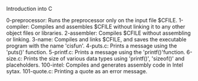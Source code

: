 Introduction into C

0-preprocessor: Runs the preprocessor only on the input file $CFILE.
1-compiler: Compiles and assembles $CFILE without linking it to any other object files or libraries.
2-assembler: Compiles $CFILE without assembling or linking.
3-name: Compiles and links $CFILE, and saves the executable program with the name 'cisfun'.
4-puts.c: Prints a message using the 'puts()' function.
5-printf.c: Prints a message using the 'printf()'function.
6-size.c: Prints the size of various data types using 'printf()', 'sizeof()' and placeholders.
100-intel: Compiles and generates assembly code in Intel sytax.
101-quote.c: Printing a quote as an error message.